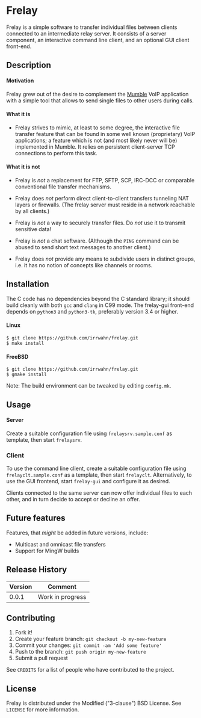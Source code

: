 # Frelay

Frelay is a simple software to transfer individual files between clients
connected to an intermediate relay server. It consists of a server
component, an interactive command line client, and an optional GUI client
front-end.


## Description

#### Motivation

Frelay grew out of the desire to complement the [Mumble](https://www.mumble.info)
VoIP application with a simple tool that allows to send single files to
other users during calls.

#### What it is

* Frelay strives to mimic, at least to some degree, the interactive
file transfer feature that can be found in some well known (proprietary)
VoIP applications; a feature which is not (and most likely never will be)
implemented in Mumble. It relies on persistent client-server TCP
connections to perform this task.

#### What it is not

* Frelay is *not* a replacement for FTP, SFTP, SCP, IRC-DCC or comparable
conventional file transfer mechanisms.

* Frelay does *not* perform direct client-to-client transfers tunneling
NAT layers or firewalls. (The frelay server must reside in a network
reachable by all clients.)

* Frelay is *not* a way to securely transfer files. Do *not* use it to
transmit sensitive data!

* Frelay is *not* a chat software. (Although the `PING` command can be
abused to send short text messages to another client.)

* Frelay does *not* provide any means to subdivide users in distinct
groups, i.e. it has no notion of concepts like channels or rooms.


## Installation

The C code has no dependencies beyond the C standard library; it should
build cleanly with both `gcc` and `clang` in C99 mode. The frelay-gui
front-end depends on `python3` and `python3-tk`, preferably version 3.4
or higher.

#### Linux

```
$ git clone https://github.com/irrwahn/frelay.git
$ make install
```

#### FreeBSD

```
$ git clone https://github.com/irrwahn/frelay.git
$ gmake install
```

Note: The build environment can be tweaked by editing `config.mk`.


## Usage

#### Server

Create a suitable configuration file using `frelaysrv.sample.conf` as
template, then start `frelaysrv`.

### Client

To use the command line client, create a suitable configuration file
using `frelayclt.sample.conf` as a template, then start `frelayclt`.
Alternatively, to use the GUI frontend, start `frelay-gui` and configure
it as desired.

Clients connected to the same server can now offer individual files to
each other, and in turn decide to accept or decline an offer.


## Future features

Features, that *might* be added in future versions, include:

* Multicast and omnicast file transfers
* Support for MingW builds


## Release History

| Version  | Comment              |
| -------- | -------------------- |
| 0.0.1    | Work in progress     |


## Contributing

1. Fork it!
2. Create your feature branch: `git checkout -b my-new-feature`
3. Commit your changes: `git commit -am 'Add some feature'`
4. Push to the branch: `git push origin my-new-feature`
5. Submit a pull request

See `CREDITS` for a list of people who have contributed to the project.


## License

Frelay is distributed under the Modified ("3-clause") BSD License.
See `LICENSE` for more information.
